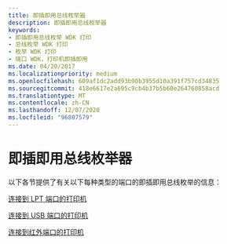 ```yaml
---
title: 即插即用总线枚举器
description: 即插即用总线枚举器
keywords:
- 即插即用总线枚举 WDK 打印
- 总线枚举 WDK 打印
- 枚举 WDK 打印
- 端口 WDK，打印机即插即用
ms.date: 04/20/2017
ms.localizationpriority: medium
ms.openlocfilehash: 609af1dc2add93b90b3955d10a391f757cd34835
ms.sourcegitcommit: 418e6617e2a695c9cb4b37b5b60e264760858acd
ms.translationtype: MT
ms.contentlocale: zh-CN
ms.lasthandoff: 12/07/2020
ms.locfileid: "96807579"
---
```

# <a name="plug-and-play-bus-enumerators"></a>即插即用总线枚举器





以下各节提供了有关以下每种类型的端口的即插即用总线枚举的信息：

[连接到 LPT 端口的打印机](printer-connected-to-an-lpt-port.md)

[连接到 USB 端口的打印机](printer-connected-to-a-usb-port.md)

[连接到红外端口的打印机](printer-connected-to-an-infrared-port.md)

 

 




